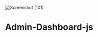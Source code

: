 ![Screenshot (101)](https://user-images.githubusercontent.com/74759697/153453921-2893edb1-5551-4339-846a-e874367565ed.png)

# Admin-Dashboard-js
